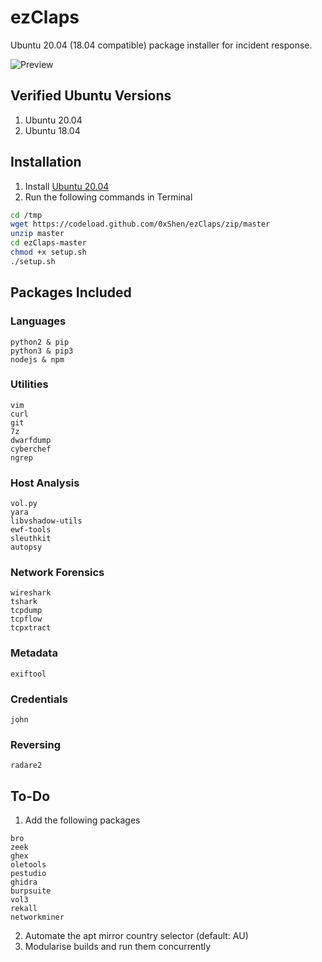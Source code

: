 # ezClaps
Ubuntu 20.04 (18.04 compatible) package installer for incident response.

![Preview](https://i.imgur.com/GD39b4X.png)

## Verified Ubuntu Versions
1. Ubuntu 20.04
2. Ubuntu 18.04

## Installation
1. Install [Ubuntu 20.04](https://releases.ubuntu.com/)
2. Run the following commands in Terminal
```bash
cd /tmp
wget https://codeload.github.com/0xShen/ezClaps/zip/master
unzip master
cd ezClaps-master
chmod +x setup.sh
./setup.sh
```

## Packages Included
### Languages
```
python2 & pip
python3 & pip3
nodejs & npm
```

### Utilities
```
vim
curl
git
7z
dwarfdump
cyberchef
ngrep
```

### Host Analysis
```
vol.py
yara
libvshadow-utils
ewf-tools
sleuthkit
autopsy
```

### Network Forensics
```
wireshark
tshark
tcpdump
tcpflow
tcpxtract
```

### Metadata
```
exiftool
```

### Credentials
```
john
```

### Reversing
```
radare2
```

## To-Do
1. Add the following packages
```
bro
zeek
ghex
oletools
pestudio
ghidra
burpsuite
vol3
rekall
networkminer
```
2. Automate the apt mirror country selector (default: AU)
3. Modularise builds and run them concurrently
